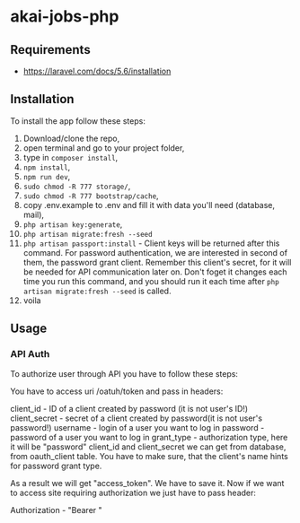 # akai-jobs-php

## Requirements
* https://laravel.com/docs/5.6/installation

## Installation 
To install the app follow these steps: 
1. Download/clone the repo,
2. open terminal and go to your project folder, 
3. type in `composer install`,
4. `npm install`,
5. `npm run dev`,
6. `sudo chmod -R 777 storage/`,
7. `sudo chmod -R 777 bootstrap/cache`,
8. copy .env.example to .env and fill it with data you'll need (database, mail),
9. `php artisan key:generate`,
10. `php artisan migrate:fresh --seed`
11. `php artisan passport:install` - Client keys will be returned after this command. For password authentication, we are interested in second of them, the password grant client. Remember this client's secret, for it will be needed for API communication later on. Don't foget it changes each time you run this command, and you should run it each time after `php artisan migrate:fresh --seed` is called.
12. voila

## Usage

### API Auth

To authorize user through API you have to follow these steps:

You have to access uri /oatuh/token and pass in headers:

client_id     - ID of a client created by password (it is not user's ID!)
client_secret - secret of a client created by password(it is not user's password!)
username      - login of a user you want to log in
password      - password of a user you want to log in
grant_type    - authorization type, here it will be "password"
client_id and client_secret we can get from database, from oauth_client table. You have to make sure, that the client's name hints for password grant type.


As a result we will get "access_token". We have to save it.
Now if we want to access site requiring authorization we just have to pass header:

Authorization - "Bearer <TOKEN>"

